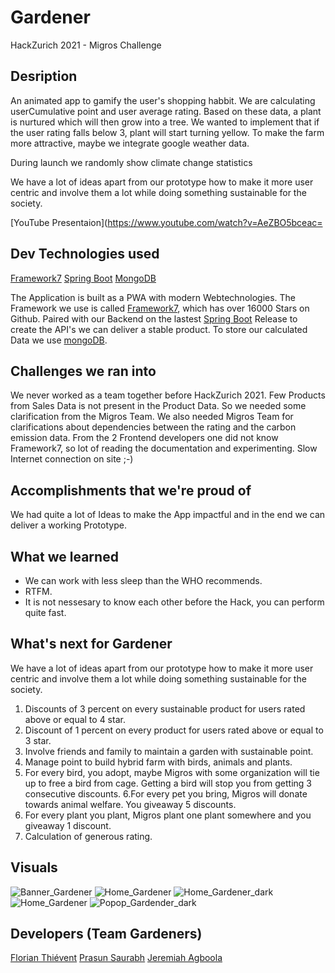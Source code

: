 # Gardener
HackZurich 2021 - Migros Challenge
## Desription
An animated app to gamify the user's shopping habbit.
We are calculating userCumulative point and user average rating. Based on these data, a plant is nurtured which will then grow into a tree.
We wanted to implement that if the user rating falls below 3, plant will start turning yellow. 
To make the farm more attractive, maybe we integrate google weather data.

During launch we randomly show climate change statistics

We have a lot of ideas apart from our prototype how to make it more user centric and involve them a lot while doing something sustainable for the society.

[YouTube Presentaion](https://www.youtube.com/watch?v=AeZBO5bceac=

## Dev Technologies used
[Framework7](https://framework7.io/)
[Spring Boot](https://spring.io/projects/spring-boot)
[MongoDB](https://www.mongodb.com/)

The Application is built as a PWA with modern Webtechnologies. The Framework we use is called [Framework7](https://framework7.io), which has over 16000 Stars on Github. Paired with our Backend on the lastest [Spring Boot](https://spring.io/) Release to create the API's we can deliver a stable product. To store our calculated Data we use [mongoDB](https://www.mongodb.com/). 

## Challenges we ran into
We never worked as a team together before HackZurich 2021. Few Products from Sales Data is not present in the Product Data. So we needed some clarification from the Migros Team. We also needed Migros Team for clarifications about dependencies between the rating and the carbon emission data. From the 2 Frontend developers one did not know Framework7, so lot of reading the documentation and experimenting.
Slow Internet connection on site ;-)  

## Accomplishments that we're proud of
We had quite a lot of Ideas to make the App impactful and in the end we can deliver a working Prototype. 

## What we learned
- We can work with less sleep than the WHO recommends. 
- RTFM. 
- It is not nessesary to know each other before the Hack, you can perform quite fast. 

## What's next for Gardener
We have a lot of ideas apart from our prototype how to make it more user centric and involve them a lot while doing something sustainable for the society.

1. Discounts of 3 percent on every sustainable product for users rated above or equal to 4 star.
2. Discount of 1 percent on every product for users rated above or equal to 3 star.
3. Involve friends and family to maintain a garden with sustainable point.
4. Manage point to build hybrid farm with birds, animals and plants.
5. For every bird, you adopt, maybe Migros with some organization will tie up to free a bird from cage. Getting a bird will stop you from getting 3 consecutive discounts.
6.For every pet you bring, Migros will donate towards animal welfare. You giveaway 5 discounts.
7. For every plant you plant, Migros plant one plant somewhere and you giveaway 1 discount.
8. Calculation of generous rating.

## Visuals
![Banner_Gardener](https://github.com/jerryzhch/gardener/blob/dev-back/documentation/Banner_Gardener.jpeg)
![Home_Gardener](https://github.com/jerryzhch/gardener/blob/dev-back/documentation/Home_Gardener.jpeg)
![Home_Gardener_dark](https://github.com/jerryzhch/gardener/blob/dev-back/documentation/Home_Gardener_dark.jpeg)
![Home_Gardener](https://github.com/jerryzhch/gardener/blob/dev-back/documentation/Popover_Gardener.jpeg)
![Popop_Gardender_dark](https://github.com/jerryzhch/gardener/blob/dev-back/documentation/Popopver_Gardener_dark.jpeg)

## Developers (Team Gardeners)
[Florian Thiévent](https://www.linkedin.com/in/florian-thi%C3%A9vent-a03421143/)
[Prasun Saurabh](https://www.linkedin.com/in/prasun-saurabh-010378118/)
[Jeremiah Agboola](https://www.linkedin.com/in/jeremiah-agboola-049929173/)
